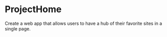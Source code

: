 # ProjectHome
Create a web app that allows users to have a hub of their favorite sites in a single page.
